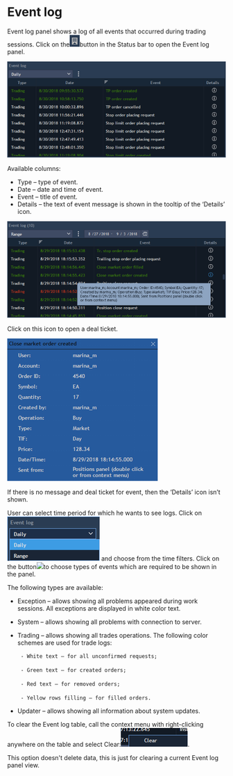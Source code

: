 # Event log

Event log panel shows a log of all events that occurred during trading sessions. Click on the![](../../../.gitbook/assets/1%20%2856%29.png)button
 in the Status bar to open the Event log panel.

![](../../../.gitbook/assets/2%20%2839%29.png)

Available columns:

* Type – type of event.
* Date – date and time of event.
* Event – title of event.
* Details – the text of event message is shown in the tooltip of the ‘Details’ icon.

![](../../../.gitbook/assets/3%20%2862%29.png)


Click on this icon to open a deal ticket.

![](../../../.gitbook/assets/4%20%2818%29.png)


If there is no message and deal ticket for event, then the ‘Details’ icon isn’t shown. 
  
User can select time period for which he wants to see logs. Click on![](../../../.gitbook/assets/5%20%2810%29.png)
and choose from the time filters. Click on the button![](../../../.gitbook/assets/6%20%281%29.png)to choose types of events which are required to be shown in the panel.

The following types are available:

* Exception – allows showing all problems appeared during work sessions. All exceptions are displayed in white color text.
* System – allows showing all problems with connection to server.
* Trading – allows showing all trades operations. The following color schemes are used for trade logs:

       - White text – for all unconfirmed requests;

       - Green text – for created orders;

       - Red text – for removed orders;

       - Yellow rows filling – for filled orders.

* Updater – allows showing all information about system updates.


To clear the Event log table, call the context menu with right-clicking anywhere on the table and select Clear:![](../../../.gitbook/assets/7%20%288%29.png).

This option doesn't delete data, this is just for clearing a current Event log panel view.

